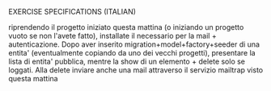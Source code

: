 EXERCISE SPECIFICATIONS (ITALIAN)

riprendendo il progetto iniziato questa mattina (o iniziando un progetto vuoto se non l'avete fatto), installate il necessario per la mail + autenticazione. Dopo aver inserito migration+model+factory+seeder di una entita' (eventualmente copiando da uno dei vecchi progetti), presentare la lista di entita' pubblica, mentre la show di un elemento + delete solo se loggati. Alla delete inviare anche una mail attraverso il servizio mailtrap visto questa mattina